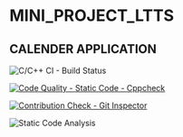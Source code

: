 # MINI_PROJECT_LTTS

## CALENDER APPLICATION

![C/C++ CI - Build Status](https://github.com/kushwahaanshika/Mini_project/actions/workflows/main.yml/badge.svg)


[![Code Quality - Static Code - Cppcheck](https://github.com/kushwahaanshika/Mini_project/actions/workflows/cpp_check.yml/badge.svg)](https://github.com/Purva112/Demo/actions/workflows/cpp_check.yml)

[![Contribution Check - Git Inspector](https://github.com/kushwahaanshika/Mini_project/actions/workflows/git-inspector.yml/badge.svg)](https://github.com/Purva112/Demo/actions/workflows/git-inspector.yml)

![Static Code Analysis](https://github.com/kushwahaanshika/Mini_project/actions/workflows/static-code.yml/badge.svg)
 
